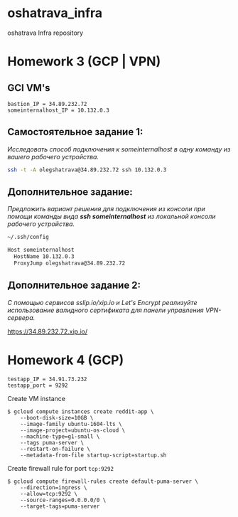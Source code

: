 # oshatrava_infra
oshatrava Infra repository

# Homework 3 (GCP | VPN)

## GCI VM's
~~~~~
bastion_IP = 34.89.232.72
someinternalhost_IP = 10.132.0.3
~~~~~

## Самостоятельное задание 1:
*Исследовать способ подключения к someinternalhost в одну
команду из вашего рабочего устройства.*

````bash
ssh -t -A olegshatrava@34.89.232.72 ssh 10.132.0.3
````

## Дополнительное задание:
*Предложить вариант решения для подключения из консоли при
помощи команды вида **ssh someinternalhost** из локальной
консоли рабочего устройства.*

````bash
~/.ssh/config

Host someinternalhost
  HostName 10.132.0.3
  ProxyJump olegshatrava@34.89.232.72
````

## Дополнительное задание 2:
*С помощью сервисов sslip.io/xip.io и Let's Encrypt реализуйте
использование валидного сертификата для панели управления
VPN-сервера.*

https://34.89.232.72.xip.io/


# Homework 4 (GCP)
~~~~~
testapp_IP = 34.91.73.232
testapp_port = 9292
~~~~~

Create VM instance
~~~~~
$ gcloud compute instances create reddit-app \
    --boot-disk-size=10GB \
    --image-family ubuntu-1604-lts \
    --image-project=ubuntu-os-cloud \
    --machine-type=g1-small \
    --tags puma-server \
    --restart-on-failure \
    --metadata-from-file startup-script=startup.sh
~~~~~

Create firewall rule for port `tcp:9292`
~~~~~
$ gcloud compute firewall-rules create default-puma-server \
    --direction=ingress \
    --allow=tcp:9292 \
    --source-ranges=0.0.0.0/0 \
    --target-tags=puma-server
~~~~~
